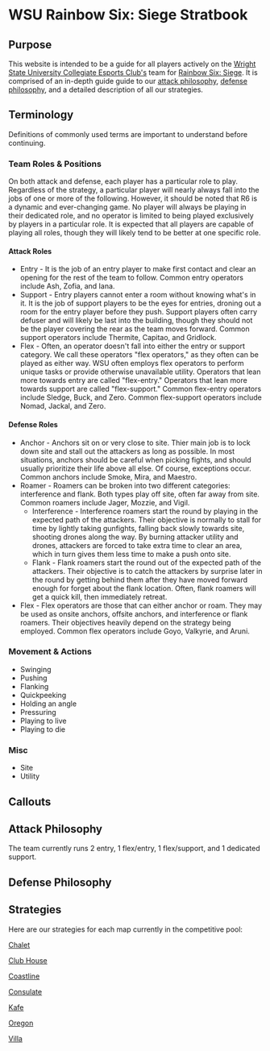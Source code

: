 # WSU Rainbow Six: Siege Stratbook

## Purpose

This website is intended to be a guide for all players actively on the [Wright State University Collegiate Esports Club's](https://discord.gg/smmV38d) team for [Rainbow Six: Siege](https://www.ubisoft.com/en-us/game/rainbow-six/siege). It is comprised of an in-depth guide guide to our [attack philosophy](#Attack-Philosophy), [defense philosophy](#Defense-Philosophy), and a detailed description of all our strategies.

## Terminology

Definitions of commonly used terms are important to understand before continuing.

### Team Roles & Positions

On both attack and defense, each player has a particular role to play. Regardless of the strategy, a particular player will nearly always fall into the jobs of one or more of the following. However, it should be noted that R6 is a dynamic and ever-changing game. No player will always be playing in their dedicated role, and no operator is limited to being played exclusively by players in a particular role. It is expected that all players are capable of playing all roles, though they will likely tend to be better at one specific role.

#### Attack Roles

- Entry - It is the job of an entry player to make first contact and clear an opening for the rest of the team to follow. Common entry operators include Ash, Zofia, and Iana.
- Support - Entry players cannot enter a room without knowing what's in it. It is the job of support players to be the eyes for entries, droning out a room for the entry player before they push. Support players often carry defuser and will likely be last into the building, though they should not be the player covering the rear as the team moves forward. Common support operators include Thermite, Capitao, and Gridlock.
- Flex - Often, an operator doesn't fall into either the entry or support category. We call these operators "flex operators," as they often can be played as either way. WSU often employs flex operators to perform unique tasks or provide otherwise unavailable utility. Operators that lean more towards entry are called "flex-entry." Operators that lean more towards support are called "flex-support." Common flex-entry operators include Sledge, Buck, and Zero. Common flex-support operators include Nomad, Jackal, and Zero.

#### Defense Roles

- Anchor - Anchors sit on or very close to site. Thier main job is to lock down site and stall out the attackers as long as possible. In most situations, anchors should be careful when picking fights, and should usually prioritize their life above all else. Of course, exceptions occur. Common anchors include Smoke, Mira, and Maestro.
- Roamer - Roamers can be broken into two different categories: interference and flank. Both types play off site, often far away from site. Common roamers include Jager, Mozzie, and Vigil.
  - Interference - Interference roamers start the round by playing in the expected path of the attackers. Their objective is normally to stall for time by lightly taking gunfights, falling back slowly towards site, shooting drones along the way. By burning attacker utility and drones, attackers are forced to take extra time to clear an area, which in turn gives them less time to make a push onto site.
  - Flank - Flank roamers start the round out of the expected path of the attackers. Their objective is to catch the attackers by surprise later in the round by getting behind them after they have moved forward enough for forget about the flank location. Often, flank roamers will get a quick kill, then immediately retreat.
- Flex - Flex operators are those that can either anchor or roam. They may be used as onsite anchors, offsite anchors, and interference or flank roamers. Their objectives heavily depend on the strategy being employed. Common flex operators include Goyo, Valkyrie, and Aruni.

### Movement & Actions

- Swinging
- Pushing
- Flanking
- Quickpeeking
- Holding an angle
- Pressuring
- Playing to live
- Playing to die

### Misc

- Site
- Utility

## Callouts

## Attack Philosophy

The team currently runs 2 entry, 1 flex/entry, 1 flex/support, and 1 dedicated support.

## Defense Philosophy

## Strategies

Here are our strategies for each map currently in the competitive pool:

[Chalet](maps/chalet/chalet.md)

[Club House](maps/clubhouse/clubhouse.md)

[Coastline](maps/coastline/coastline.md)

[Consulate](maps/consulate/consulate.md)

[Kafe](maps/kafe/kafe.md)

[Oregon](maps/oregon/oregon.md)

[Villa](maps/villa/villa.md)

